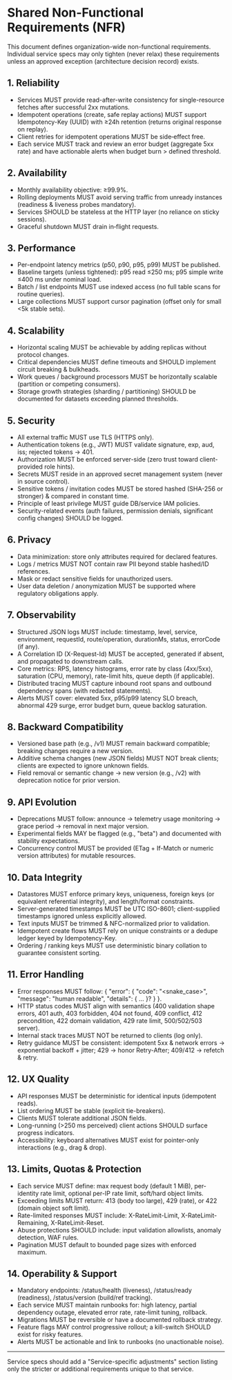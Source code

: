 # Shared Non-Functional Requirements (NFR)

This document defines organization-wide non-functional requirements.
Individual service specs may only tighten (never relax) these requirements unless an approved exception (architecture decision record) exists.

## 1. Reliability
* Services MUST provide read-after-write consistency for single-resource fetches after successful 2xx mutations.
* Idempotent operations (create, safe replay actions) MUST support Idempotency-Key (UUID) with ≥24h retention (returns original response on replay).
* Client retries for idempotent operations MUST be side‑effect free.
* Each service MUST track and review an error budget (aggregate 5xx rate) and have actionable alerts when budget burn > defined threshold.

## 2. Availability
* Monthly availability objective: ≥99.9%.
* Rolling deployments MUST avoid serving traffic from unready instances (readiness & liveness probes mandatory).
* Services SHOULD be stateless at the HTTP layer (no reliance on sticky sessions).
* Graceful shutdown MUST drain in‑flight requests.

## 3. Performance
* Per-endpoint latency metrics (p50, p90, p95, p99) MUST be published.
* Baseline targets (unless tightened): p95 read ≤250 ms; p95 simple write ≤400 ms under nominal load.
* Batch / list endpoints MUST use indexed access (no full table scans for routine queries).
* Large collections MUST support cursor pagination (offset only for small <5k stable sets).

## 4. Scalability
* Horizontal scaling MUST be achievable by adding replicas without protocol changes.
* Critical dependencies MUST define timeouts and SHOULD implement circuit breaking & bulkheads.
* Work queues / background processors MUST be horizontally scalable (partition or competing consumers).
* Storage growth strategies (sharding / partitioning) SHOULD be documented for datasets exceeding planned thresholds.

## 5. Security
* All external traffic MUST use TLS (HTTPS only).
* Authentication tokens (e.g., JWT) MUST validate signature, exp, aud, iss; rejected tokens → 401.
* Authorization MUST be enforced server-side (zero trust toward client-provided role hints).
* Secrets MUST reside in an approved secret management system (never in source control).
* Sensitive tokens / invitation codes MUST be stored hashed (SHA-256 or stronger) & compared in constant time.
* Principle of least privilege MUST guide DB/service IAM policies.
* Security-related events (auth failures, permission denials, significant config changes) SHOULD be logged.

## 6. Privacy
* Data minimization: store only attributes required for declared features.
* Logs / metrics MUST NOT contain raw PII beyond stable hashed/ID references.
* Mask or redact sensitive fields for unauthorized users.
* User data deletion / anonymization MUST be supported where regulatory obligations apply.

## 7. Observability
* Structured JSON logs MUST include: timestamp, level, service, environment, requestId, route/operation, durationMs, status, errorCode (if any).
* A Correlation ID (X-Request-Id) MUST be accepted, generated if absent, and propagated to downstream calls.
* Core metrics: RPS, latency histograms, error rate by class (4xx/5xx), saturation (CPU, memory), rate-limit hits, queue depth (if applicable).
* Distributed tracing MUST capture inbound root spans and outbound dependency spans (with redacted statements).
* Alerts MUST cover: elevated 5xx, p95/p99 latency SLO breach, abnormal 429 surge, error budget burn, queue backlog saturation.

## 8. Backward Compatibility
* Versioned base path (e.g., /v1) MUST remain backward compatible; breaking changes require a new version.
* Additive schema changes (new JSON fields) MUST NOT break clients; clients are expected to ignore unknown fields.
* Field removal or semantic change → new version (e.g., /v2) with deprecation notice for prior version.

## 9. API Evolution
* Deprecations MUST follow: announce → telemetry usage monitoring → grace period → removal in next major version.
* Experimental fields MAY be flagged (e.g., "beta") and documented with stability expectations.
* Concurrency control MUST be provided (ETag + If-Match or numeric version attributes) for mutable resources.

## 10. Data Integrity
* Datastores MUST enforce primary keys, uniqueness, foreign keys (or equivalent referential integrity), and length/format constraints.
* Server-generated timestamps MUST be UTC ISO-8601; client-supplied timestamps ignored unless explicitly allowed.
* Text inputs MUST be trimmed & NFC-normalized prior to validation.
* Idempotent create flows MUST rely on unique constraints or a dedupe ledger keyed by Idempotency-Key.
* Ordering / ranking keys MUST use deterministic binary collation to guarantee consistent sorting.

## 11. Error Handling
* Error responses MUST follow: { "error": { "code": "<snake_case>", "message": "human readable", "details": { ... }? } }.
* HTTP status codes MUST align with semantics (400 validation shape errors, 401 auth, 403 forbidden, 404 not found, 409 conflict, 412 precondition, 422 domain validation, 429 rate limit, 500/502/503 server).
* Internal stack traces MUST NOT be returned to clients (log only).
* Retry guidance MUST be consistent: idempotent 5xx & network errors → exponential backoff + jitter; 429 → honor Retry-After; 409/412 → refetch & retry.

## 12. UX Quality
* API responses MUST be deterministic for identical inputs (idempotent reads).
* List ordering MUST be stable (explicit tie-breakers).
* Clients MUST tolerate additional JSON fields.
* Long-running (>250 ms perceived) client actions SHOULD surface progress indicators.
* Accessibility: keyboard alternatives MUST exist for pointer-only interactions (e.g., drag & drop).

## 13. Limits, Quotas & Protection
* Each service MUST define: max request body (default 1 MiB), per-identity rate limit, optional per-IP rate limit, soft/hard object limits.
* Exceeding limits MUST return: 413 (body too large), 429 (rate), or 422 (domain object soft limit).
* Rate-limited responses MUST include: X-RateLimit-Limit, X-RateLimit-Remaining, X-RateLimit-Reset.
* Abuse protections SHOULD include: input validation allowlists, anomaly detection, WAF rules.
* Pagination MUST default to bounded page sizes with enforced maximum.

## 14. Operability & Support
* Mandatory endpoints: /status/health (liveness), /status/ready (readiness), /status/version (build/ref tracking).
* Each service MUST maintain runbooks for: high latency, partial dependency outage, elevated error rate, rate-limit tuning, rollback.
* Migrations MUST be reversible or have a documented rollback strategy.
* Feature flags MAY control progressive rollout; a kill-switch SHOULD exist for risky features.
* Alerts MUST be actionable and link to runbooks (no unactionable noise).

---

Service specs should add a "Service-specific adjustments" section listing only the stricter or additional requirements unique to that service.
